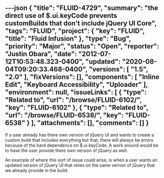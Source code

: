 ---json
{
  "title": "FLUID-4729",
  "summary": "the direct use of $.ui.keyCode prevents customBuilds that don't include jQuery UI Core",
  "tags": "FLUID",
  "project": {
    "key": "FLUID",
    "title": "Fluid Infusion"
  },
  "type": "Bug",
  "priority": "Major",
  "status": "Open",
  "reporter": "Justin Obara",
  "date": "2012-07-12T10:53:48.323-0400",
  "updated": "2020-08-04T09:20:33.468-0400",
  "versions": [
    "1.5",
    "2.0"
  ],
  "fixVersions": [],
  "components": [
    "Inline Edit",
    "Keyboard Accessibility",
    "Uploader"
  ],
  "environment": null,
  "issueLinks": [
    {
      "type": "Related to",
      "url": "/browse/FLUID-6102/",
      "key": "FLUID-6102"
    },
    {
      "type": "Related to",
      "url": "/browse/FLUID-6538/",
      "key": "FLUID-6538"
    }
  ],
  "attachments": [],
  "comments": []
}
---
If a user already has there own version of jQuery UI and wants to create a custom build that includes everything but that, there will always be errors because of the hard dependence on $.ui.keyCode. A work around would be to have the user provide there own version of jQuery as well.&#x20;

An example of where this sort of issue could arise, is when a user wants an updated version of jQuery UI that relies on the same vernon of jQuery that we already provide in the build.

        
